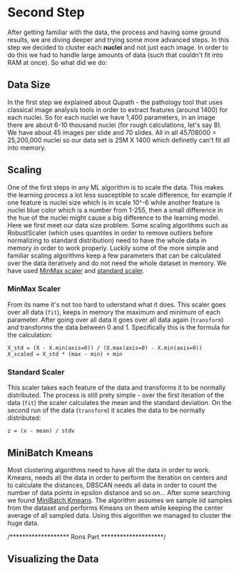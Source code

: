 # Second Step

After getting familiar with the data, the process and having some ground results, we are diving deeper and trying some more advanced steps.
In this step we decided to cluster each __nuclei__ and not just each image. In order to do this we had to handle large amounts of data (such that couldn't fit into RAM at once).
So what did we do:


## Data Size
In the first step we explained about Qupath - the pathology tool that uses classical image analysis tools in order to extract features (around 1400) for each nuclei.
So for each nuclei we have 1,400 parameters, in an image there are about 6-10 thousand nuclei (for rough calculations, let's say 8). We have about 45 images per slide and 70 slides.
All in all 45*70*8000 = 25,200,000 nuclei so our data set is 25M X 1400 which definetly can't fit all into memory.


## Scaling
One of the first steps in any ML algorithm is to scale the data. This makes the learning process a lot less susceptible to scale difference, for example if one feature is nuclei size which is in scale 10^-6 while another feature is nuclei blue color which is a number from 1-255, then a small difference in the hue of the nuclei might cause a big difference to the learning model.
Here we first meet our data size problem. Some scaling algorithms such as RobustScaler (which uses quantiles in order to remove outliers before normalizing to standard distribution) need to have the whole data in memory in order to work properly. Luckily some of the more simple and familiar scaling algorithms keep a few parameters that can be calculated over the data iteratively and do not need the whole dataset in memory. 
We have used [MinMax scaler](https://scikit-learn.org/stable/modules/generated/sklearn.preprocessing.MinMaxScaler.html?highlight=minmax#sklearn.preprocessing.MinMaxScaler) and [standard scaler](https://scikit-learn.org/stable/modules/generated/sklearn.preprocessing.StandardScaler.html).

### MinMax Scaler
From its name it's not too hard to uderstand what it does. This scaler goes over all data (`fit`), keeps in memory the maximum and minimum of each parameter. After going over all data it goes over all data again (`transform`) and transforms the data between 0 and 1. Specifically this is the formula for the calculation:
```
X_std = (X - X.min(axis=0)) / (X.max(axis=0) - X.min(axis=0))
X_scaled = X_std * (max - min) + min
```

### Standard Scaler
This scaler takes each feature of the data and transforms it to be normally distributed. The process is still prety simple - over the first iteration of the data (`fit`) the scaler calculates the mean and the standard deviation. On the second run of the data (`transform`) it scales the data to be normally distributed:
```
z = (x - mean) / stdv
```

## MiniBatch Kmeans
Most clustering algorithms need to have all the data in order to work. Kmeans, needs all the data in order to perform the iteration on centers and to calculate the distances, DBSCAN needs all data in order to count the number of data points in epsilon distance and so on... 
After some searching we found [MiniBatch Kmeans](https://scikit-learn.org/stable/modules/clustering.html#mini-batch-kmeans). The algorithm assumes we sample iid samples from the dataset and performs Kmeans on them while keeping the center average of all sampled data. Using this algorithm we managed to cluster the huge data.



/*******************
Rons Part
********************/

## Visualizing the Data




